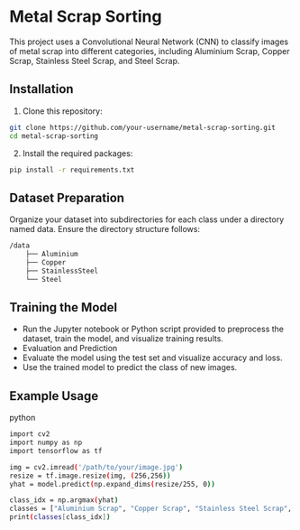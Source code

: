 # Metal Scrap Sorting

This project uses a Convolutional Neural Network (CNN) to classify images of metal scrap into different categories, including Aluminium Scrap, Copper Scrap, Stainless Steel Scrap, and Steel Scrap.

## Installation

1. Clone this repository: 
```bash
git clone https://github.com/your-username/metal-scrap-sorting.git
cd metal-scrap-sorting
```
2. Install the required packages:
```bash
pip install -r requirements.txt
```
## Dataset Preparation

Organize your dataset into subdirectories for each class under a directory named data.
Ensure the directory structure follows:
```bash
/data
    ├── Aluminium
    ├── Copper
    ├── StainlessSteel
    └── Steel
```
## Training the Model

- Run the Jupyter notebook or Python script provided to preprocess the dataset, train the model, and visualize training results.
- Evaluation and Prediction
- Evaluate the model using the test set and visualize accuracy and loss.
- Use the trained model to predict the class of new images.

## Example Usage

python
```bash
import cv2
import numpy as np
import tensorflow as tf

img = cv2.imread('/path/to/your/image.jpg')
resize = tf.image.resize(img, (256,256))
yhat = model.predict(np.expand_dims(resize/255, 0))

class_idx = np.argmax(yhat)
classes = ["Aluminium Scrap", "Copper Scrap", "Stainless Steel Scrap", "Steel Scrap"]
print(classes[class_idx])
```
